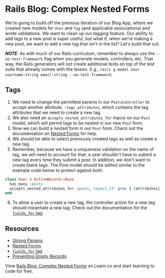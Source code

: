 # Rails Blog: Complex Nested Forms

We're going to build off the previous iteration of our Blog App, where we created new models for `User` and `Tag` (and applicable associations) and wrote validations. We want to clean up our tagging feature. Our ability to add tags to a new post is super useful, but what if, when we're making a new post, we want to add a new tag that isn't in the list? Let's build that out.

***NOTE***: As with much of our Rails curriculum, remember to always use the `--no-test-framework` flag when you generate models, controllers, etc. That way, the Rails generators will not create additional tests on top of the test suite that already comes with the lesson. E.g., `rails g model User username:string email:string --no-test-framework`.

## Tags

1. We need to change the permitted params in our `PostsController` to accept another attribute, `:tags_attributes`, which contains the tag attributes that we need to create a new tag.
2. We also need an `accepts_nested_attributes_for` macro on our `Post` model, which will permit tags to be nested in our new `Post` form.
3. Now we can build a nested form in our `Post` form. Check out the documentation on [Nested Forms](http://guides.rubyonrails.org/form_helpers.html#nested-forms) for help.
4. We should be able to select previously created tags as well as create a new tag.
5. Remember, because we have a uniqueness validation on the name of tag, we will need to account for that; a user shouldn't have to submit a new tag every time they submit a post. In addition, we don't want to create blank tags. The Post model should be edited similar to the example code below to protect against both.

  ```ruby
  class User < ActiveRecord::Base
    has_many :posts
    accepts_nested_attributes_for :posts, reject_if: proc { |attributes| attributes['title'].blank? }
  end
  ```

6. To allow a user to create a new tag, the controller action for a new tag should instantiate a new tag. Check out the documentation for the [`fields_for` tag](http://apidock.com/rails/ActionView/Helpers/FormBuilder/fields_for).

## Resources
* [Strong Params](http://edgeguides.rubyonrails.org/action_controller_overview.html#strong-parameters)
* [Nested Forms](http://guides.rubyonrails.org/form_helpers.html#nested-forms)
* [`fields_for` tag](http://apidock.com/rails/ActionView/Helpers/FormBuilder/fields_for)
* [Preventing Empty Records](http://guides.rubyonrails.org/form_helpers.html#preventing-empty-records)

<p data-visibility='hidden'>View <a href='https://learn.co/lessons/rails-blog-nested-forms' title='Rails Blog: Complex Nested Forms'>Rails Blog: Complex Nested Forms</a> on Learn.co and start learning to code for free.</p>
